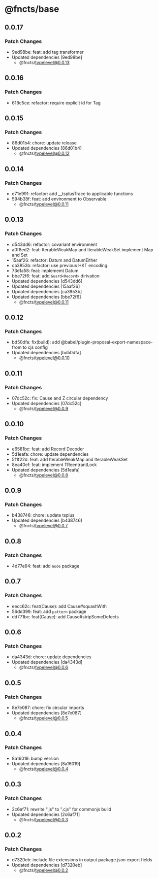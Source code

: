 # @fncts/base

## 0.0.17

### Patch Changes

- 9ed98be: feat: add tag transformer
- Updated dependencies [9ed98be]
  - @fncts/typelevel@0.0.13

## 0.0.16

### Patch Changes

- 618c5ce: refactor: require explicit id for Tag

## 0.0.15

### Patch Changes

- 86d01b4: chore: update release
- Updated dependencies [86d01b4]
  - @fncts/typelevel@0.0.12

## 0.0.14

### Patch Changes

- e71e991: refactor: add \_\_tsplusTrace to applicable functions
- 594b38f: feat: add environment to Observable
  - @fncts/typelevel@0.0.11

## 0.0.13

### Patch Changes

- d543dd6: refactor: covariant environment
- a0f8ed2: feat: IterableWeakMap and IterableWeakSet implement Map and Set
- 15aaf26: refactor: Datum and DatumEither
- ca3853b: refactor: use previous HKT encoding
- 73e1a58: feat: implememt Datum
- bbe72f6: feat: add `Guard<Record>` dirivation
- Updated dependencies [d543dd6]
- Updated dependencies [15aaf26]
- Updated dependencies [ca3853b]
- Updated dependencies [bbe72f6]
  - @fncts/typelevel@0.0.11

## 0.0.12

### Patch Changes

- bd50dfa: fix(build): add @babel/plugin-proposal-export-namespace-from to cjs config
- Updated dependencies [bd50dfa]
  - @fncts/typelevel@0.0.10

## 0.0.11

### Patch Changes

- 07dc52c: fix: Cause and Z circular dependency
- Updated dependencies [07dc52c]
  - @fncts/typelevel@0.0.9

## 0.0.10

### Patch Changes

- e6581bc: feat: add Record Decoder
- 5d1eafa: chore: update dependencies
- 5f1f22d: feat: add IterableWeakMap and IterableWeakSet
- 8ea40ef: feat: implement TReentrantLock
- Updated dependencies [5d1eafa]
  - @fncts/typelevel@0.0.8

## 0.0.9

### Patch Changes

- b438746: chore: update tsplus
- Updated dependencies [b438746]
  - @fncts/typelevel@0.0.7

## 0.0.8

### Patch Changes

- 4d77e94: feat: add `node` package

## 0.0.7

### Patch Changes

- eecc62c: feat(Cause): add Cause#squashWith
- 56dd399: feat: add `pattern` package
- dd771bc: feat(Cause): add Cause#stripSomeDefects

## 0.0.6

### Patch Changes

- da4343d: chore: update dependencies
- Updated dependencies [da4343d]
  - @fncts/typelevel@0.0.6

## 0.0.5

### Patch Changes

- 8e7e087: chore: fix circular imports
- Updated dependencies [8e7e087]
  - @fncts/typelevel@0.0.5

## 0.0.4

### Patch Changes

- 8a16019: bump version
- Updated dependencies [8a16019]
  - @fncts/typelevel@0.0.4

## 0.0.3

### Patch Changes

- 2c6af71: rewrite ".js" to ".cjs" for commonjs build
- Updated dependencies [2c6af71]
  - @fncts/typelevel@0.0.3

## 0.0.2

### Patch Changes

- d7320eb: include file extensions in output package.json export fields
- Updated dependencies [d7320eb]
  - @fncts/typelevel@0.0.2
